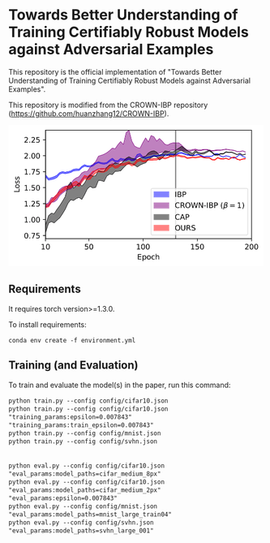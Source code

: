 # Towards Better Understanding of Training Certifiably Robust Models against Adversarial Examples

This repository is the official implementation of "Towards Better Understanding of Training Certifiably Robust Models against Adversarial Examples".

This repository is modified from the CROWN-IBP repository (https://github.com/huanzhang12/CROWN-IBP).

![Figure](./media/fig.png)

<!----
> 📋Optional: include a graphic explaining your approach/main result, bibtex entry, link to demos, blog posts and tutorials
---->

## Requirements

It requires torch version>=1.3.0.


To install requirements:

```setup
conda env create -f environment.yml
```

<!----
> 📋Describe how to set up the environment, e.g. pip/conda/docker commands, download datasets, etc...
---->

## Training (and Evaluation)

To train and evaluate the model(s) in the paper, run this command:

```train
python train.py --config config/cifar10.json 
python train.py --config config/cifar10.json "training_params:epsilon=0.007843" "training_params:train_epsilon=0.007843" 
python train.py --config config/mnist.json
python train.py --config config/svhn.json


python eval.py --config config/cifar10.json "eval_params:model_paths=cifar_medium_8px"
python eval.py --config config/cifar10.json "eval_params:model_paths=cifar_medium_2px" "eval_params:epsilon=0.007843"
python eval.py --config config/mnist.json "eval_params:model_paths=mnist_large_train04"
python eval.py --config config/svhn.json "eval_params:model_paths=svhn_large_001"


```

<!----
> 📋Describe how to train the models, with example commands on how to train the models in your paper, including the full training procedure and appropriate hyperparameters.
---->
